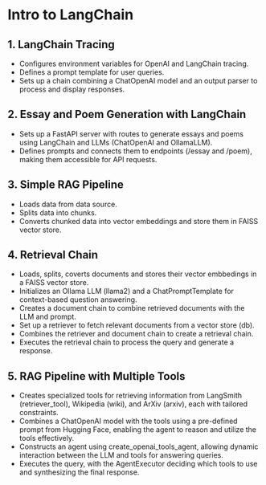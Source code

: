 # Intro to LangChain

## 1. LangChain Tracing
  * Configures environment variables for OpenAI and LangChain tracing.
  * Defines a prompt template for user queries.
  * Sets up a chain combining a ChatOpenAI model and an output parser to process and display responses.

## 2. Essay and Poem Generation with LangChain
  * Sets up a FastAPI server with routes to generate essays and poems using LangChain and LLMs (ChatOpenAI and OllamaLLM).
  * Defines prompts and connects them to endpoints (/essay and /poem), making them accessible for API requests.

## 3. Simple RAG Pipeline
  * Loads data from data source.
  * Splits data into chunks.
  * Converts chunked data into vector embeddings and store them in FAISS vector store.

## 4. Retrieval Chain
  * Loads, splits, coverts documents and stores their vector embbedings in a FAISS vector store.
  * Initializes an Ollama LLM (llama2) and a ChatPromptTemplate for context-based question answering.
  * Creates a document chain to combine retrieved documents with the LLM and prompt.
  * Set up a retriever to fetch relevant documents from a vector store (db).
  * Combines the retriever and document chain to create a retrieval chain.
  * Executes the retrieval chain to process the query and generate a response.

## 5. RAG Pipeline with Multiple Tools
  * Creates specialized tools for retrieving information from LangSmith (retriever_tool), Wikipedia (wiki), and ArXiv (arxiv), each with tailored constraints.
  * Combines a ChatOpenAI model with the tools using a pre-defined prompt from Hugging Face, enabling the agent to reason and utilize the tools effectively.
  * Constructs an agent using create_openai_tools_agent, allowing dynamic interaction between the LLM and tools for answering queries.
  * Executes the query, with the AgentExecutor deciding which tools to use and synthesizing the final response.